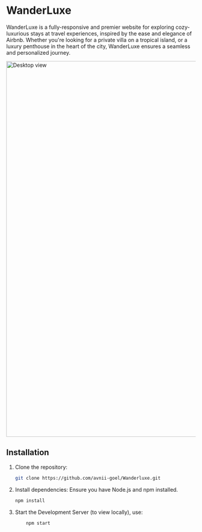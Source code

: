 # WanderLuxe
WanderLuxe is a fully-responsive and premier website for exploring cozy-luxurious stays at travel experiences, 
inspired by the ease and elegance of Airbnb.
Whether you're looking for a private villa on a tropical island, or a luxury penthouse in the heart of the city, WanderLuxe ensures a seamless and personalized journey.

<img height= "" width="1000" alt="Desktop view" src="https://github.com/user-attachments/assets/1b25848c-78ea-488f-a60b-7b26f3292d44" />

## Installation

1. Clone the repository:
    ```sh
    git clone https://github.com/avnii-goel/Wanderluxe.git
    ```

2. Install dependencies: Ensure you have Node.js and npm installed.
    ```sh
    npm install
    ```
3. Start the Development Server (to view locally), use:
    ```sh
        npm start
    ```